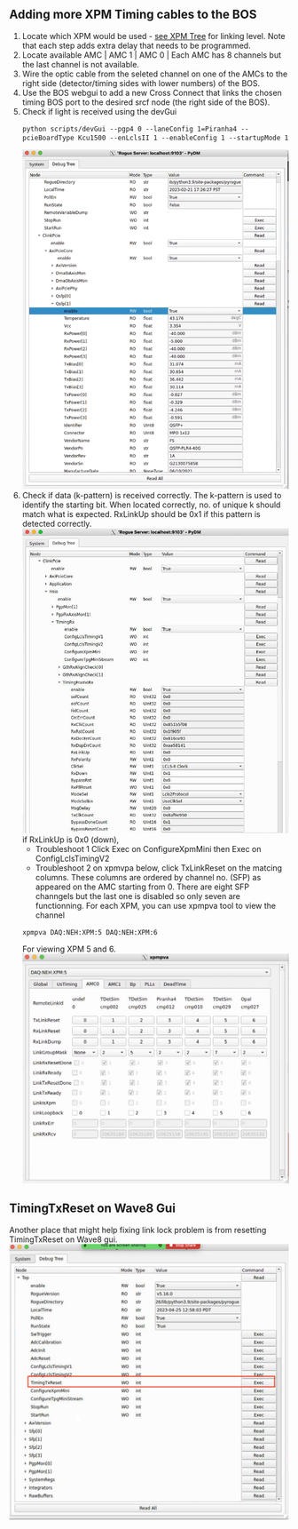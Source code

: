 ## Adding more XPM Timing cables to the BOS
1. Locate which XPM would be used - [see XPM Tree](https://confluence.slac.stanford.edu/display/PSDMInternal/Debugging+DAQ#DebuggingDAQ-XPM) for linking level. Note that each step adds extra delay that needs to be programmed.
2. Locate available AMC 
   |   AMC 1    |    AMC 0   |
   Each AMC has 8 channels but the last channel is not available.
3. Wire the optic cable from the seleted channel on one of the AMCs to the right side (detector/timing sides with lower numbers) of the BOS.
4. Use the BOS webgui to add a new Cross Connect that links the chosen timing BOS port to the desired srcf node (the right side of the BOS). 
5. Check if light is received using the devGui
   ```
   python scripts/devGui --pgp4 0 --laneConfig 1=Piranha4 --pcieBoardType Kcu1500 --enLclsII 1 --enableConfig 1 --startupMode 1
   ```
   ![devgui check timing signal](/psdaq/images/03_devgui_timing_signal.png)
6. Check if data (k-pattern) is received correctly. The k-pattern is used to identify the starting bit. When located correctly, no. of unique k should match what is expected. RxLinkUp should be 0x1 if this pattern is detected correctly.
   ![devgui debugtree check RxLinkUp](/psdaq/images/03_devgui_debugtree_RxLinkUp.png)
   if RxLinkUp is 0x0 (down),
   * Troubleshoot 1 Click Exec on ConfigureXpmMini then Exec on ConfigLclsTimingV2
   * Troubleshoot 2 on xpmvpa below, click TxLinkReset on the matcing columns. These columns are ordered by channel no. (SFP) as appeared on the AMC starting from 0. There are eight SFP channgels but the last one is disabled so only seven are functionning.
   For each XPM, you can use xpmpva tool to view the channel
   ```
   xpmpva DAQ:NEH:XPM:5 DAQ:NEH:XPM:6
   ```
   For viewing XPM 5 and 6.
   ![example of xpmvpa tool](/psdaq/images/ex-xpmvpa_xpm5_amc0.png)
## TimingTxReset on Wave8 Gui
Another place that might help fixing link lock problem is from resetting TimingTxReset on Wave8 gui.
![wave8_gui_TimingTxReset](/psdaq/images/wave8_gui_TimingTxReset.png)

